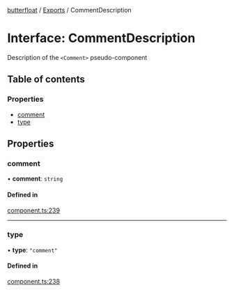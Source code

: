 [butterfloat](../README.md) / [Exports](../modules.md) / CommentDescription

# Interface: CommentDescription

Description of the `<Comment>` pseudo-component

## Table of contents

### Properties

- [comment](CommentDescription.md#comment)
- [type](CommentDescription.md#type)

## Properties

### comment

• **comment**: `string`

#### Defined in

[component.ts:239](https://github.com/WorldMaker/butterfloat/blob/51a08e2/component.ts#L239)

___

### type

• **type**: ``"comment"``

#### Defined in

[component.ts:238](https://github.com/WorldMaker/butterfloat/blob/51a08e2/component.ts#L238)

